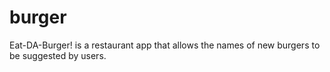 # burger
Eat-DA-Burger! is a restaurant app that allows the names of new burgers to be suggested by users.
